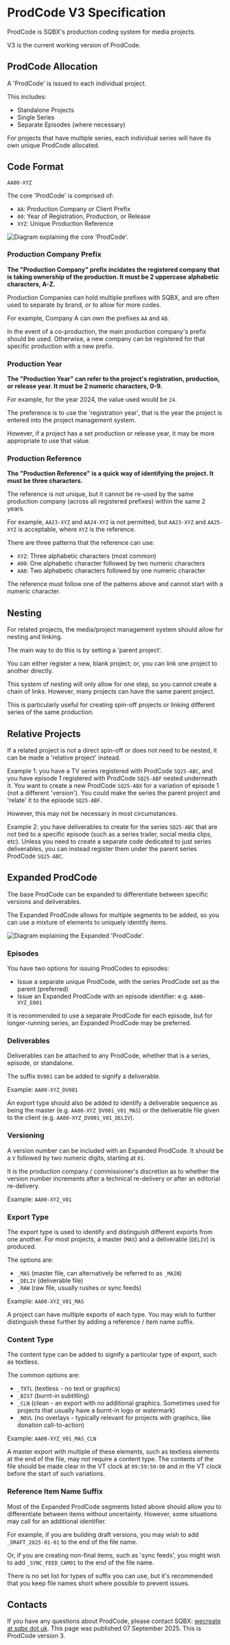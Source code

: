 
# ProdCode V3 Specification

ProdCode is SQBX's production coding system for media projects.

V3 is the current working version of ProdCode.

## ProdCode Allocation

A 'ProdCode' is issued to each individual project.

This includes:

* Standalone Projects
* Single Series
* Separate Episodes (where necessary)

For projects that have multiple series, each individual series will have its own unique ProdCode allocated.

## Code Format

`AA00-XYZ`

The core 'ProdCode' is comprised of:

* `AA`: Production Company or Client Prefix
* `00`: Year of Registration, Production, or Release
* `XYZ`: Unique Production Reference

![Diagram explaining the core 'ProdCode'.](.assets/ProdCode_V3_BaseCode.jpg)

### Production Company Prefix

**The "Production Company" prefix incidates the registered company that is taking ownership of the production. It must be 2 uppercase alphabetic characters, A-Z.**

Production Companies can hold multiple prefixes with SQBX, and are often used to separate by brand, or to allow for more codes.

For example, Company A can own the prefixes `AA` and `AB`.

In the event of a co-production, the main production company's prefix should be used. Otherwise, a new company can be registered for that specific production with a new prefix.

### Production Year

**The "Production Year" can refer to the project's registration, production, or release year. It must be 2 numeric characters, 0-9.**

For example, for the year 2024, the value used would be `24`.

The preference is to use the 'registration year', that is the year the project is entered into the project management system.

However, if a project has a set production or release year, it may be more appropriate to use that value.

### Production Reference

**The "Production Reference" is a quick way of identifying the project. It must be three characters.**

The reference is not unique, but it cannot be re-used by the same production company (across all registered prefixes) within the same 2 years.

For example, `AA23-XYZ` and `AA24-XYZ` is not permitted, but `AA23-XYZ` and `AA25-XYZ` is acceptable, where `XYZ` is the reference.

There are three patterns that the reference can use:

* `XYZ`: Three alphabetic characters (most common)
* `A00`: One alphabetic character followed by two numeric characters
* `AA0`: Two alphabetic characters followed by one numeric character

The reference must follow one of the patterns above and cannot start with a numeric character.

## Nesting

For related projects, the media/project management system should allow for nesting and linking.

The main way to do this is by setting a 'parent project'.

You can either register a new, blank project; or, you can link one project to another directly.

This system of nesting will only allow for one step, so you cannot create a chain of links. However, many projects can have the same parent project.

This is particularly useful for creating spin-off projects or linking different series of the same production.

## Relative Projects

If a related project is not a direct spin-off or does not need to be nested, it can be made a 'relative project' instead.

Example 1: you have a TV series registered with ProdCode  `SQ25-ABC`, and you have episode 1 registered with ProdCode `SQ25-ABF` nested underneath it. You want to create a new ProdCode `SQ25-ABX` for a variation of episode 1 (not a different 'version'). You could make the series the parent project and 'relate' it to the episode `SQ25-ABF`.

However, this may not be necessary in most circumstances.

Example 2: you have deliverables to create for the series `SQ25-ABC` that are not tied to a specific episode (such as a series trailer, social media clips, etc). Unless you need to create a separate code dedicated to just series deliverables, you can instead register them under the parent series ProdCode `SQ25-ABC`.

## Expanded ProdCode

The base ProdCode can be expanded to differentiate between specific versions and deliverables.

The Expanded ProdCode allows for multiple segments to be added, so you can use a mixture of elements to uniquely identify items.

![Diagram explaining the Expanded 'ProdCode'.](.assets/ProdCode_V3_ExpandedCode.jpg)

### Episodes

You have two options for issuing ProdCodes to episodes:

* Issue a separate unique ProdCode, with the series ProdCode set as the parent (preferred)
* Issue an Expanded ProdCode with an episode identifier: e.g. `AA00-XYZ_E001`

It is recommended to use a separate ProdCode for each episode, but for longer-running series, an Expanded ProdCode may be preferred.

### Deliverables

Deliverables can be attached to any ProdCode, whether that is a series, episode, or standalone.

The suffix `DV001` can be added to signify a deliverable.

Example: `AA00-XYZ_DV001`

An export type should also be added to identify a deliverable sequence as being the master (e.g. `AA00-XYZ_DV001_V01_MAS`) or the deliverable file given to the client (e.g. `AA00-XYZ_DV001_V01_DELIV`).

### Versioning

A version number can be included with an Expanded ProdCode. It should be a `V` followed by two numeric digits, starting at `01`.

It is the production company / commissioner's discretion as to whether the version number increments after a technical re-delivery or after an editorial re-delivery.

Example: `AA00-XYZ_V01`

### Export Type

The export type is used to identify and distinguish different exports from one another. For most projects, a master (`MAS`) and a deliverable (`DELIV`) is produced.

The options are:

* `_MAS` (master file, can alternatively be referred to as `_MAIN`)
* `_DELIV` (deliverable file)
* `_RAW` (raw file, usually rushes or sync feeds)

Example: `AA00-XYZ_V01_MAS`

A project can have multiple exports of each type. You may wish to further distinguish these further by adding a reference / item name suffix.

### Content Type

The content type can be added to signify a particular type of export, such as textless.

The common options are:

* `_TXTL` (textless - no text or graphics)
* `_BIST` (burnt-in subtitling)
* `_CLN` (clean - an export with no additional graphics. Sometimes used for projects that usually have a burnt-in logo or watermark)
* `_NOVL` (no overlays - typically relevant for projects with graphics, like donation call-to-action)

Example: `AA00-XYZ_V01_MAS_CLN`

A master export with multiple of these elements, such as textless elements at the end of the file, may not require a content type. The contents of the file should be made clear in the VT clock at `09:59:50:00` and in the VT clock before the start of such variations.

### Reference Item Name Suffix

Most of the Expanded ProdCode segments listed above should allow you to differentiate between items without uncertainty. However, some situations may call for an additional identifier.

For example, if you are building draft versions, you may wish to add `_DRAFT_2025-01-01` to the end of the file name.

Or, if you are creating non-final items, such as 'sync feeds', you might wish to add `_SYNC_FEED_CAM01` to the end of the file name.

There is no set list for types of suffix you can use, but it's recommended that you keep file names short where possible to prevent issues.

## Contacts

If you have any questions about ProdCode, please contact SQBX: [wecreate at sqbx dot uk](mailto:wecreate@sqbx.uk).
This page was published 07 September 2025. This is ProdCode version 3.
